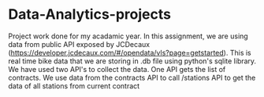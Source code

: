 # Data-Analytics-projects
Project work done for my acadamic year.
In this assignment, we are using data from public API exposed by JCDecaux (https://developer.jcdecaux.com/#/opendata/vls?page=getstarted).
This is real time bike data that we are storing in .db file using python's sqlite library. We have used two API's to collect the data. 
One API gets the list of contracts. We use data from the contracts API to call /stations API to get the data of all stations from current contract
